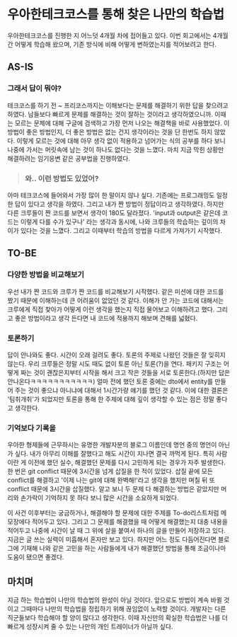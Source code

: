 # 우아한테크코스를 통해 찾은 나만의 학습법

우아한테크코스를 진행한 지 어느덧 4개월 차에 접어들고 있다. 이번 회고에서는 4개월간 어떻게 학습해 왔으며, 기존 방식에 비해 어떻게 변하였는지를 적어보려고 한다.

## AS-IS
### 그래서 답이 뭐야?
테크코스를 하기 전 ~ 프리코스까지는 이해보다는 문제를 해결하기 위한 답을 찾으려고 하였다. 남들보다 빠르게 문제를 해결하는 것이 잘하는 것이라고 생각하였으니까. 이때는 모르는 문제에 대해 구글에 검색하고 가장 먼저 나오는 해결책을 바로 사용했었다. 이 방법이 좋은 방법인지, 더 좋은 방법은 없는 건지 생각이라는 것을 단 한번도 하지 않았다. 이렇게 모르는 것에 대해 아무 생각 없이 적용하고 넘어가는 식의 공부를 하다 보니 나중에 가서는 머릿속에 남는 것이 하나도 없다는 것을 느꼈다. 마치 지금 막힌 상황만 해결하려는 임기응변 같은 공부법을 진행하였다.

>### 와.. 이런 방법도 있었어?

아마 테크코스에 들어와서 가장 많이 한 말이지 않나 싶다. 기존에는 프로그래밍도 일정한 답이 있다고 생각을 하였다. 그리고 내가 짠 방법이 정답이라고 생각하였다. 하지만 다른 크루들이 짠 코드를 보면서 생각이 180도 달라졌다. 'input과 output은 같은데 코드는 이렇게 다를 수가 있구나' 라는 생각과 동시에, 나와 크루들의 학습하는 깊이의 차이가 있다는 것을 느꼈다. 그리고 이때부터 학습의 방법을 다르게 가져가기 시작했다.

## TO-BE
### 다양한 방법을 비교해보기
우선 내가 짠 코드와 크루가 짠 코드를 비교해보기 시작했다. 같은 미션에 대한 코드를 짰기 때문에 이해하는데 큰 어려움이 없었던 것 같다. 이해가 안 가는 코드에 대해서는 크루에게 직접 찾아가 어떻게 이런 생각을 했는지 직접 물어보고 이해하려고 했다. 그리고 좋은 방법이라고 생각 든다면 내 코드에 적용까지 해보며  견해를 넓혔다.

### 토론하기
답이 안나와도 좋다. 시간이 오래 걸려도 좋다. 토론의 주제로 나왔던 것들은 잘 잊히지 않는다. 우리 크루들은 정말 시도 때도 없이 토론 아닌 토론(?)을 연다. 패키지 구조는 어떻게 짜는 것이 괜찮은지부터 시작을 해서 크고 작은 것들을 서로 토론한다.(하지만 답은 안나온다ㅋㅋㅋㅋㅋㅋㅋㅋㅋㅋㅋ) 얼마 전에 했던 토론 중에는 dto에서 entity를 만들어 주는 것이 좋으냐 아니냐에 대해서 1시간가량 얘기를 했던 것 같다. 이에 대한 결론은 '팀취개취'가 되었지만 토론을 통해 한 주제에 대해 깊이 생각할 수 있는 점은 정말 좋다고 생각한다.

### 기억보다 기록을
우아한 형제들에 근무하시는 유명한 개발자분의 블로그 이름인데 명언 중의 명언이 아닌가 싶다. 내가 아무리 이해를 잘했다고 해도 시간이 지나면 결국 까먹게 된다. 특히 사람이란 게 이전에 했던 실수, 해결했던 문제를 다시 고민하게 되는 경우가 자주 발생한다. 한 번은 git conflict 때문에 3시간을 넘게 삽질을 한 적이 있었다. 삽질 끝에 모든 conflict를 해결하고 '이제 나는 git에 대해 완벽해!'라고 생각을 했지만 며칠 뒤 또 conflict 때문에 3시간을 삽질했다. 알고 보니 두 문제 다 해결하는 방법은 같았지만 머리와 손가락이 기억하지 못 하다 보니 많은 시간을 소요하게 되었다.

 이 사건 이후부터는 궁금하거나, 해결해야 할 문제에 대한 주제를 To-do리스트처럼 메모장에다 적어두고 있다. 그리고 그 문제를 해결했을 때 어떻게 해결했는지 대충 내용을 적어두고 나중에 시간이 날 때 그 위에 살을 붙여서 하나의 글을 만들어 저장하고 있다. 지금은 글 쓰는 실력이 미흡해서 혼자만 보고 있다. 하지만 어느 정도 다듬어진다면 블로그에 기재해 나와 같은 고민을 하는 사람들에게 내가 해결했던 방법을 통해 조금이나마 도움이 됐으면 좋겠다.


 ## 마치며
 지금 하는 학습법이 나만의 학습법의 완성이 아닐 것이다. 앞으로도 방법이 계속 바뀔 것이고 그때마다 나만의 학습법을 정립하기 위해 끊임없이 노력할 것이다. 개발자는 다른 직군들보다 학습해야 할 양이 많다고 생각한다. 이때 자신만의 확실한 학습법은 나를 더 빠르게 성장시켜 줄 수 있는 나만의 개인 트레이너가 아닐까 싶다.